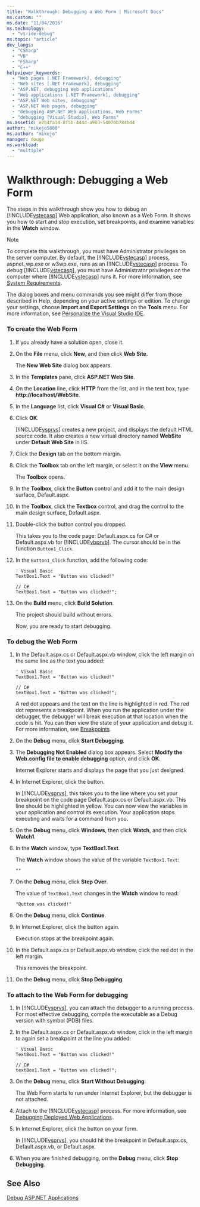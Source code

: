 ```yaml
---
title: "Walkthrough: Debugging a Web Form | Microsoft Docs"
ms.custom: ""
ms.date: "11/04/2016"
ms.technology: 
  - "vs-ide-debug"
ms.topic: "article"
dev_langs: 
  - "CSharp"
  - "VB"
  - "FSharp"
  - "C++"
helpviewer_keywords: 
  - "Web pages [.NET Framework], debugging"
  - "Web sites [.NET Framework], debugging"
  - "ASP.NET, debugging Web applications"
  - "Web applications [.NET Framework], debugging"
  - "ASP.NET Web sites, debugging"
  - "ASP.NET Web pages, debugging"
  - "debugging ASP.NET Web applications, Web Forms"
  - "debugging [Visual Studio], Web Forms"
ms.assetid: e2b4fa14-8f5b-444d-a903-54070b784bd4
author: "mikejo5000"
ms.author: "mikejo"
manager: douge
ms.workload: 
  - "multiple"
---
```

# Walkthrough: Debugging a Web Form
The steps in this walkthrough show you how to debug an [!INCLUDE[vstecasp](../code-quality/includes/vstecasp_md.md)] Web application, also known as a Web Form. It shows you how to start and stop execution, set breakpoints, and examine variables in the **Watch** window.  
  
> [!NOTE]
>  To complete this walkthrough, you must have Administrator privileges on the server computer. By default, the [!INCLUDE[vstecasp](../code-quality/includes/vstecasp_md.md)] process, aspnet_wp.exe or w3wp.exe, runs as an [!INCLUDE[vstecasp](../code-quality/includes/vstecasp_md.md)] process. To debug [!INCLUDE[vstecasp](../code-quality/includes/vstecasp_md.md)], you must have Administrator privileges on the computer where [!INCLUDE[vstecasp](../code-quality/includes/vstecasp_md.md)] runs it. For more information, see [System Requirements](../debugger/aspnet-debugging-system-requirements.md).  
  
 The dialog boxes and menu commands you see might differ from those described in Help, depending on your active settings or edition. To change your settings, choose **Import and Export Settings** on the **Tools** menu. For more information, see [Personalize the Visual Studio IDE](../ide/personalizing-the-visual-studio-ide.md).  
  
### To create the Web Form  
  
1.  If you already have a solution open, close it.  
  
2.  On the **File** menu, click **New**, and then click **Web Site**.  
  
     The **New Web Site** dialog box appears.  
  
3.  In the **Templates** pane, click **ASP.NET Web Site**.  
  
4.  On the **Location** line, click **HTTP** from the list, and in the text box, type **http://localhost/WebSite**.  
  
5.  In the **Language** list, click **Visual C#** or **Visual Basic**.  
  
6.  Click **OK**.  
  
     [!INCLUDE[vsprvs](../code-quality/includes/vsprvs_md.md)] creates a new project, and displays the default HTML source code. It also creates a new virtual directory named **WebSite** under **Default Web Site** in IIS.  
  
7.  Click the **Design** tab on the bottom margin.  
  
8.  Click the **Toolbox** tab on the left margin, or select it on the **View** menu.  
  
     The **Toolbox** opens.  
  
9. In the **Toolbox**, click the **Button** control and add it to the main design surface, Default.aspx.  
  
10. In the **Toolbox**, click the **Textbox** control, and drag the control to the main design surface, Default.aspx.  
  
11. Double-click the button control you dropped.  
  
     This takes you to the code page: Default.aspx.cs for C# or Default.aspx.vb for [!INCLUDE[vbprvb](../code-quality/includes/vbprvb_md.md)]. The cursor should be in the function `Button1_Click`.  
  
12. In the `Button1_Click` function, add the following code:  
  
    ```  
    ' Visual Basic  
    TextBox1.Text = "Button was clicked!"  
  
    // C#  
    TextBox1.Text = "Button was clicked!";  
    ```  
  
13. On the **Build** menu, click **Build Solution**.  
  
     The project should build without errors.  
  
     Now, you are ready to start debugging.  
  
### To debug the Web Form  
  
1.  In the Default.aspx.cs or Default.aspx.vb window, click the left margin on the same line as the text you added:  
  
    ```  
    ' Visual Basic  
    TextBox1.Text = "Button was clicked!"  
  
    // C#  
    textBox1.Text = "Button was clicked!";  
    ```  
  
     A red dot appears and the text on the line is highlighted in red. The red dot represents a breakpoint. When you run the application under the debugger, the debugger will break execution at that location when the code is hit. You can then view the state of your application and debug it. For more information, see [Breakpoints](http://msdn.microsoft.com/en-us/fe4eedc1-71aa-4928-962f-0912c334d583).  
  
2.  On the **Debug** menu, click **Start Debugging**.  
  
3.  The **Debugging Not Enabled** dialog box appears. Select **Modify the Web.config file to enable debugging** option, and click **OK**.  
  
     Internet Explorer starts and displays the page that you just designed.  
  
4.  In Internet Explorer, click the button.  
  
     In [!INCLUDE[vsprvs](../code-quality/includes/vsprvs_md.md)], this takes you to the line where you set your breakpoint on the code page Default.aspx.cs or Default.aspx.vb. This line should be highlighted in yellow. You can now view the variables in your application and control its execution. Your application stops executing and waits for a command from you.  
  
5.  On the **Debug** menu, click **Windows**, then click **Watch**, and then click **Watch1**.  
  
6.  In the **Watch** window, type **TextBox1.Text**.  
  
     The **Watch** window shows the value of the variable `TextBox1.Text`:  
  
    ```  
    ""  
    ```  
  
7.  On the **Debug** menu, click **Step Over**.  
  
     The value of `TextBox1.Text` changes in the **Watch** window to read:  
  
    ```  
    "Button was clicked!"  
    ```  
  
8.  On the **Debug** menu, click **Continue**.  
  
9. In Internet Explorer, click the button again.  
  
     Execution stops at the breakpoint again.  
  
10. In the Default.aspx.cs or Default.aspx.vb window, click the red dot in the left margin.  
  
     This removes the breakpoint.  
  
11. On the **Debug** menu, click **Stop Debugging**.  
  
### To attach to the Web Form for debugging  
  
1.  In [!INCLUDE[vsprvs](../code-quality/includes/vsprvs_md.md)], you can attach the debugger to a running process. For most effective debugging, compile the executable as a Debug version with symbol (PDB) files.  
  
2.  In the Default.aspx.cs or Default.aspx.vb window, click in the left margin to again set a breakpoint at the line you added:  
  
    ```  
    ' Visual Basic  
    TextBox1.Text = "Button was clicked!"  
  
    // C#  
    textBox1.Text = "Button was clicked!";  
    ```  
  
3.  On the **Debug** menu, click **Start Without Debugging**.  
  
     The Web Form starts to run under Internet Explorer, but the debugger is not attached.  
  
4.  Attach to the [!INCLUDE[vstecasp](../code-quality/includes/vstecasp_md.md)] process. For more information, see [Debugging Deployed Web Applications](../debugger/debugging-deployed-web-applications.md).  
  
5.  In Internet Explorer, click the button on your form.  
  
     In [!INCLUDE[vsprvs](../code-quality/includes/vsprvs_md.md)], you should hit the breakpoint in Default.aspx.cs, Default.aspx.vb, or Default.aspx.  
  
6.  When you are finished debugging, on the **Debug** menu, click **Stop Debugging**.  
  
## See Also  
 [Debug ASP.NET Applications](../debugger/how-to-enable-debugging-for-aspnet-applications.md)